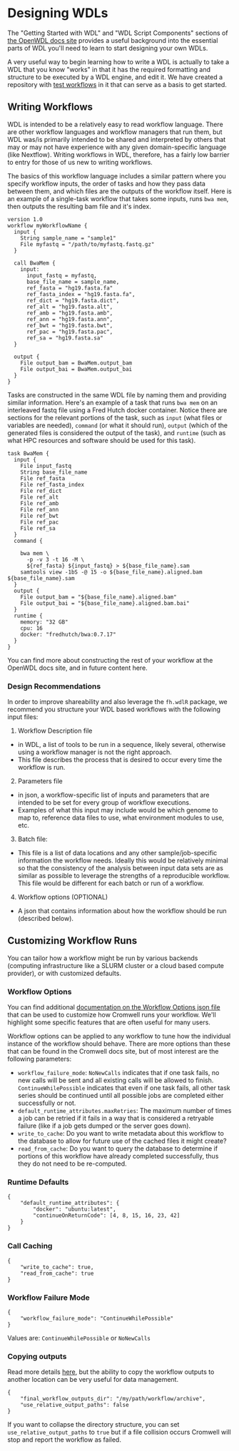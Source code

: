 

# Designing WDLs

The "Getting Started with WDL" and "WDL Script Components" sections of [the OpenWDL docs site](https://wdl-docs.readthedocs.io/en/stable/) provides a useful background into the essential parts of WDL you'll need to learn to start designing your own WDLs. 

A very useful way to begin learning how to write a WDL is actually to take a WDL that you know "works" in that it has the required formatting and structure to be executed by a WDL engine, and edit it.  We have created a repository with [test workflows](https://github.com/FredHutch/wdl-test-workflows) in it that can serve as a basis to get started.  

## Writing Workflows
WDL is intended to be a relatively easy to read workflow language.  There are other workflow languages and workflow managers that run them, but WDL was/is primarily intended to be shared and interpreted by others that may or may not have experience with any given domain-specific language (like Nextflow).  Writing workflows in WDL, therefore, has a fairly low barrier to entry for those of us new to writing workflows.  

The basics of this workflow language includes a similar pattern where you specify workflow inputs, the order of tasks and how they pass data between them, and which files are the outputs of the workflow itself.  Here is an example of a single-task workflow that takes some inputs, runs `bwa mem`, then outputs the resulting bam file and it's index.  

```
version 1.0
workflow myWorkflowName {
  input {
    String sample_name = "sample1"
    File myfastq = "/path/to/myfastq.fastq.gz"
  }

  call BwaMem {
    input:
      input_fastq = myfastq,
      base_file_name = sample_name,
      ref_fasta = "hg19.fasta.fa"
      ref_fasta_index = "hg19.fasta.fa",
      ref_dict = "hg19.fasta.dict",
      ref_alt = "hg19.fasta.alt",
      ref_amb = "hg19.fasta.amb",
      ref_ann = "hg19.fasta.ann",
      ref_bwt = "hg19.fasta.bwt",
      ref_pac = "hg19.fasta.pac",
      ref_sa = "hg19.fasta.sa"
  }

  output {
    File output_bam = BwaMem.output_bam
    File output_bai = BwaMem.output_bai
  }
}
```



Tasks are constructed in the same WDL file by naming them and providing similar information.  Here's an example of a task that runs `bwa mem` on an interleaved fastq file using a Fred Hutch docker container.  Notice there are sections for the relevant portions of the task, such as `input` (what files or variables are needed), `command` (or what it should run), `output` (which of the generated files is considered the output of the task), and `runtime` (such as what HPC resources and software should be used for this task).  

```
task BwaMem {
  input {
    File input_fastq
    String base_file_name
    File ref_fasta
    File ref_fasta_index
    File ref_dict
    File ref_alt
    File ref_amb
    File ref_ann
    File ref_bwt
    File ref_pac
    File ref_sa
  }
  command {

    bwa mem \
      -p -v 3 -t 16 -M \
      ${ref_fasta} ${input_fastq} > ${base_file_name}.sam 
    samtools view -1bS -@ 15 -o ${base_file_name}.aligned.bam ${base_file_name}.sam
  }
  output {
    File output_bam = "${base_file_name}.aligned.bam"
    File output_bai = "${base_file_name}.aligned.bam.bai"
  }
  runtime {
    memory: "32 GB"
    cpu: 16
    docker: "fredhutch/bwa:0.7.17"
  }
}
```

You can find more about constructing the rest of your workflow at the OpenWDL docs site, and in future content here.  

### Design Recommendations
In order to improve shareability and also leverage the `fh.wdlR` package, we recommend you structure your WDL based workflows with the following input files:

1.  Workflow Description file
  - in WDL, a list of tools to be run in a sequence, likely several, otherwise using a workflow manager is not the right approach.  
  - This file describes the process that is desired to occur every time the workflow is run.
2.  Parameters file
  - in json, a workflow-specific list of inputs and parameters that are intended to be set for every group of workflow executions.
  - Examples of what this input may include would be which genome to map to, reference data files to use, what environment modules to use, etc.
3.  Batch file:  
  - This file is a list of data locations and any other sample/job-specific information the workflow needs.  Ideally this would be relatively minimal so that the consistency of the analysis between input data sets are as similar as possible to leverage the strengths of a reproducible workflow.  This file would be different for each batch or run of a workflow.    
4.  Workflow options (OPTIONAL)
  - A json that contains information about how the workflow should be run (described below). 





## Customizing Workflow Runs
You can tailor how a workflow might be run by various backends (computing infrastructure like a SLURM cluster or a cloud based compute provider), or with customized defaults.  

### Workflow Options

You can find additional [documentation on the Workflow Options json file](https://cromwell.readthedocs.io/en/stable/wf_options/Overview/) that can be used to customize how Cromwell runs your workflow.  We'll highlight some specific features that are often useful for many users.  

Workflow options can be applied to any workflow to tune how the individual instance of the workflow should behave. There are more options than these that can be found in the Cromwell docs site, but of most interest are the following parameters:


- `workflow_failure_mode`: `NoNewCalls` indicates that if one task fails, no new calls will be sent and all existing calls will be allowed to finish.  `ContinueWhilePossible` indicates that even if one task fails, all other task series should be continued until all possible jobs are completed either successfully or not.
- `default_runtime_attributes.maxRetries`: The maximum number of times a job can be retried if it fails in a way that is considered a retryable failure (like if a job gets dumped or the server goes down).
- `write_to_cache`: Do you want to write metadata about this workflow to the database to allow for future use of the cached files it might create?
- `read_from_cache`: Do you want to query the database to determine if portions of this workflow have already completed successfully, thus they do not need to be re-computed. 


### Runtime Defaults

```
{
    "default_runtime_attributes": {
        "docker": "ubuntu:latest",
        "continueOnReturnCode": [4, 8, 15, 16, 23, 42]
    }
}
```

### Call Caching



```
{
    "write_to_cache": true,
    "read_from_cache": true
}
```

### Workflow Failure Mode 

```
{
    "workflow_failure_mode": "ContinueWhilePossible"
}
```
Values are: `ContinueWhilePossible` or `NoNewCalls`


### Copying outputs

Read more details [here](https://cromwell.readthedocs.io/en/stable/wf_options/Overview/#output-copying), but the ability to copy the workflow outputs to another location can be very useful for data management.  

```
{
    "final_workflow_outputs_dir": "/my/path/workflow/archive",
    "use_relative_output_paths": false
}
```

If you want to collapse the directory structure, you can set `use_relative_output_paths` to `true` but if a file collision occurs Cromwell will stop and report the workflow as failed. 






